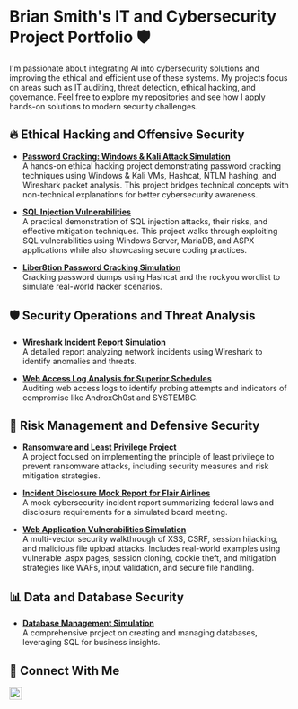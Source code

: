 # Brian Smith's IT and Cybersecurity Project Portfolio 🛡️  

I'm passionate about integrating AI into cybersecurity solutions and improving the ethical and efficient use of these systems. My projects focus on areas such as IT auditing, threat detection, ethical hacking, and governance. Feel free to explore my repositories and see how I apply hands-on solutions to modern security challenges.  

## 🔥 Ethical Hacking and Offensive Security  

- **[Password Cracking: Windows & Kali Attack Simulation](https://github.com/smitthbrian/Password-Cracking)**  
  A hands-on ethical hacking project demonstrating password cracking techniques using Windows & Kali VMs, Hashcat, NTLM hashing, and Wireshark packet analysis. This project bridges technical concepts with non-technical explanations for better cybersecurity awareness.  

- **[SQL Injection Vulnerabilities](https://github.com/smitthbrian/SQL-Injection-Vulnerabilities)**  
  A practical demonstration of SQL injection attacks, their risks, and effective mitigation techniques. This project walks through exploiting SQL vulnerabilities using Windows Server, MariaDB, and ASPX applications while also showcasing secure coding practices.  

- **[Liber8tion Password Cracking Simulation](https://github.com/smitthbrian/Network-Traffic-Analysis)**  
  Cracking password dumps using Hashcat and the rockyou wordlist to simulate real-world hacker scenarios.  

## 🛡️ Security Operations and Threat Analysis  

- **[Wireshark Incident Report Simulation](https://github.com/smitthbrian/Wireshark-Incident-Report-)**  
  A detailed report analyzing network incidents using Wireshark to identify anomalies and threats.  

- **[Web Access Log Analysis for Superior Schedules](https://github.com/smitthbrian/Password-Audit-Simulation)**  
  Auditing web access logs to identify probing attempts and indicators of compromise like AndroxGh0st and SYSTEMBC.  

## 🚨 Risk Management and Defensive Security  

- **[Ransomware and Least Privilege Project](https://github.com/smitthbrian/Ransomware-and-Least-Privilege-Project)**  
  A project focused on implementing the principle of least privilege to prevent ransomware attacks, including security measures and risk mitigation strategies.  

- **[Incident Disclosure Mock Report for Flair Airlines](https://github.com/smitthbrian/Incident-Disclosure-Mock-Report)**  
  A mock cybersecurity incident report summarizing federal laws and disclosure requirements for a simulated board meeting.  

- **[Web Application Vulnerabilities Simulation](https://github.com/smitthbrian/XSS-CSRF-Session-Hijacking-and-Malicious-File-Uploads/tree/main)**  
  A multi-vector security walkthrough of XSS, CSRF, session hijacking, and malicious file upload attacks. Includes real-world examples using vulnerable .aspx pages, session cloning, cookie theft, and mitigation strategies like WAFs, input validation, and secure file handling.

## 📊 Data and Database Security  

- **[Database Management Simulation](https://github.com/smitthbrian/Database-Management---Cumulative-MySQL-Code)**  
  A comprehensive project on creating and managing databases, leveraging SQL for business insights.  

## 🌱 Connect With Me  

[<img align="left" alt="Brian Smith | LinkedIn" width="22px" src="https://cdn.jsdelivr.net/npm/simple-icons@v3/icons/linkedin.svg" />][linkedin]  

[linkedin]: https://www.linkedin.com/in/briansmith2025/  
